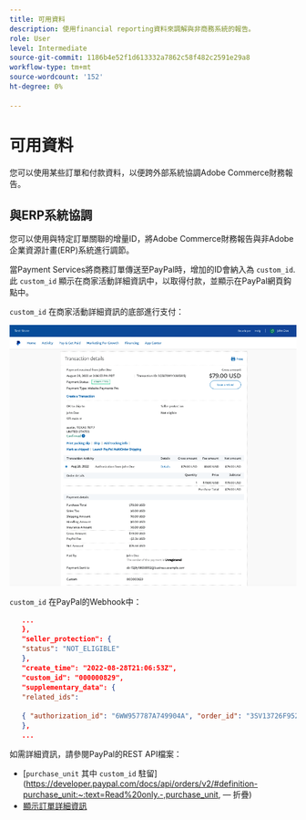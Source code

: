 ```yaml
---
title: 可用資料
description: 使用financial reporting資料來調解與非商務系統的報告。
role: User
level: Intermediate
source-git-commit: 1186b4e52f1d613332a7862c58f482c2591e29a8
workflow-type: tm+mt
source-wordcount: '152'
ht-degree: 0%

---
```


# 可用資料

您可以使用某些訂單和付款資料，以便跨外部系統協調Adobe Commerce財務報告。

## 與ERP系統協調

您可以使用與特定訂單關聯的增量ID，將Adobe Commerce財務報告與非Adobe企業資源計畫(ERP)系統進行調節。

當Payment Services將商務訂單傳送至PayPal時，增加的ID會納入為 `custom_id`. 此 `custom_id` 顯示在商家活動詳細資訊中，以取得付款，並顯示在PayPal網頁鈎點中。

`custom_id` 在商家活動詳細資訊的底部進行支付：

![`custom_id` 在商家活動詳細資訊中](assets/merchant-activity.png)

`custom_id` 在PayPal的Webhook中：

```json
   ...
   },
   "seller_protection": {
   "status": "NOT_ELIGIBLE"
   },
   "create_time": "2022-08-28T21:06:53Z",
   "custom_id": "000000829",
   "supplementary_data": {
   "related_ids":

   { "authorization_id": "6WW957787A749904A", "order_id": "3SV13726F9525791J" }
   },
   ...
```

如需詳細資訊，請參閱PayPal的REST API檔案：

* [`purchase_unit` 其中 `custom_id` 駐留](https://developer.paypal.com/docs/api/orders/v2/#definition-purchase_unit:~:text=Read%20only.-,purchase_unit, — 折疊)
* [顯示訂單詳細資訊](https://developer.paypal.com/docs/api/orders/v2/#orders_get)
